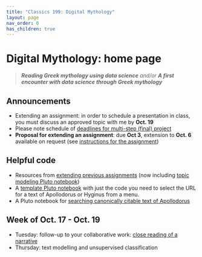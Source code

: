 ```yaml
---
title: "Classics 199: Digital Mythology"
layout: page
nav_order: 0
has_children: true
---
```



# Digital Mythology: home page

> ***Reading Greek mythology using data science*** *and/or* ***A first encounter with data science through Greek mythology***

## Announcements

- Extending an assignment: in order to schedule a presentation in class, you must discuss an approved topic with me by **Oct. 19**
- Please note schedule of [deadlines for multi-step (final) project](./deadlines/)
- **Proposal for extending an assignment**: due **Oct 3**, extension to **Oct. 6** available on request (see [instructions for the assignment](./assignments/extended/))


## Helpful code


- Resources from [extending previous assignments](./julia/extending/) (now including [topic modeling Pluto notebook](./julia/extending/lda-textanalysis.html))
- A [template Pluto notebook](./text_template_nb.html) with just the code you need to select the URL for a text of Apollodorus or Hyginus from a menu.
- A Pluto notebook for [searching canonically citable text of Apollodorus](./search-apollodorus.html)




## Week of Oct. 17 - Oct. 19

- Tuesday: follow-up to your collaborative work: [close reading of a narrative](./classes/review-response/)
- Thursday: text modelling and unsupervised classification
